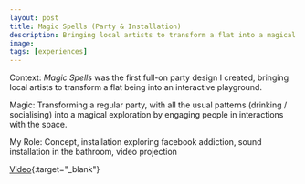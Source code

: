 ```yaml
---
layout: post
title: Magic Spells (Party & Installation)
description: Bringing local artists to transform a flat into a magical playground
image:
tags: [experiences]
---
```


Context: *Magic Spells* was the first full-on party design I created, bringing local artists to transform a flat being into an interactive playground.

Magic: Transforming a regular party, with all the usual patterns (drinking / socialising) into a magical exploration by engaging people in interactions with the space.

My Role: Concept, installation exploring facebook addiction, sound installation in the bathroom, video projection

[Video](https://vimeo.com/29521165){:target="_blank"} 